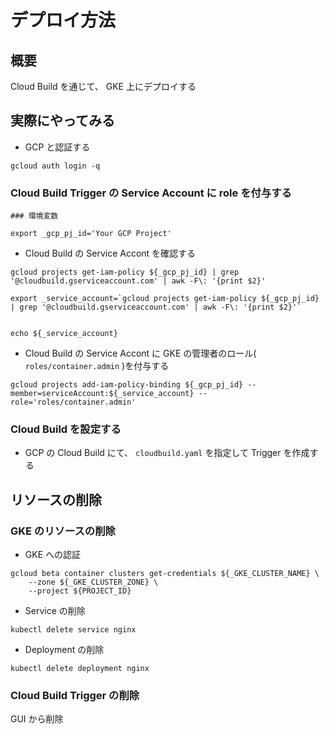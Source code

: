 # デプロイ方法

## 概要

Cloud Build を通じて、 GKE 上にデプロイする

## 実際にやってみる

+ GCP と認証する

```
gcloud auth login -q
```

### Cloud Build Trigger の Service Account に role を付与する

```
### 環境変数

export _gcp_pj_id='Your GCP Project'
```

+ Cloud Build の Service Accont を確認する

```
gcloud projects get-iam-policy ${_gcp_pj_id} | grep '@cloudbuild.gserviceaccount.com' | awk -F\: '{print $2}'
```
```
export _service_account=`gcloud projects get-iam-policy ${_gcp_pj_id} | grep '@cloudbuild.gserviceaccount.com' | awk -F\: '{print $2}'`


echo ${_service_account}
```

+ Cloud Build の Service Accont に GKE の管理者のロール( `roles/container.admin` )を付与する

```
gcloud projects add-iam-policy-binding ${_gcp_pj_id} --member=serviceAccount:${_service_account} --role='roles/container.admin'
```

### Cloud Build を設定する

+ GCP の Cloud Build にて、 `cloudbuild.yaml` を指定して Trigger を作成する

## リソースの削除

### GKE のリソースの削除

+ GKE への認証

```
gcloud beta container clusters get-credentials ${_GKE_CLUSTER_NAME} \
    --zone ${_GKE_CLUSTER_ZONE} \
    --project ${PROJECT_ID}
```

+ Service の削除

```
kubectl delete service nginx
```

+ Deployment の削除

```
kubectl delete deployment nginx
```

### Cloud Build Trigger の削除

GUI から削除
